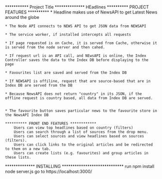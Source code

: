 *********** Project Title **************
HEadlines
 ********** PROJECT FEATURES  **********
	* Headline makes use of NewsAPI to get Latest News around the globe

	* The Node API connects to NEWS API to get JSON data from NEWSAPI 

	* The service worker, if installed intercepts all requests

	* If page requested is on Cache, it is served from Cache, otherwise it is served from the node server and then cahed.

	* If request url is an API call, and NEwsAPI is online, the Index Controller saves the data to the Index DB before displaying to the page

	* Favourites list are saved and served from the Index DB

	* If NEWSAPI is offiline, request that are source-based that are in Index DB are served from the DB

	* Because NewsAPI does not return "country" in its JSON, if the offline request is country based, all data from Index DB are served.


	* The favourite button saves particular news to the favourite store in the NewsAPI Index DB 

	********** FRONT END FEATURES ************
		Users can view top headlines based on country (filters)
		Users can search through a list of sources from the drop menu.
		Users can select sources and view headlines based on sources (filters).
		Users can click links to the original articles and be redirected to them on a new tab.
		Users can create lists (e.g. favourites) and group articles in these lists.

************** INSTALLING	*****************************
 run npm install
 node server.js
 go to https://localhost:3000/
